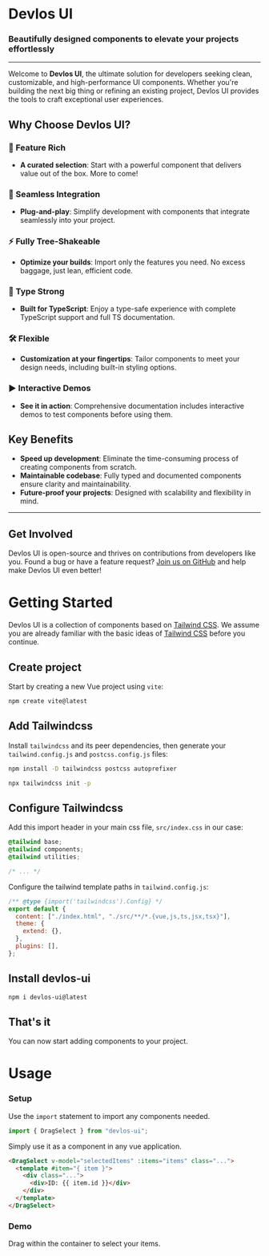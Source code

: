 # Devlos UI

### Beautifully designed components to elevate your projects effortlessly

---

Welcome to **Devlos UI**, the ultimate solution for developers seeking clean, customizable, and high-performance UI components. Whether you're building the next big thing or refining an existing project, Devlos UI provides the tools to craft exceptional user experiences.

## Why Choose Devlos UI?

### 🫣 Feature Rich

- **A curated selection**: Start with a powerful component that delivers value out of the box. More to come!

### 🚀 Seamless Integration

- **Plug-and-play**: Simplify development with components that integrate seamlessly into your project.

### ⚡ Fully Tree-Shakeable

- **Optimize your builds**: Import only the features you need. No excess baggage, just lean, efficient code.

### 🦾 Type Strong

- **Built for TypeScript**: Enjoy a type-safe experience with complete TypeScript support and full TS documentation.

### 🛠 Flexible

- **Customization at your fingertips**: Tailor components to meet your design needs, including built-in styling options.

### ▶️ Interactive Demos

- **See it in action**: Comprehensive documentation includes interactive demos to test components before using them.

## Key Benefits

- **Speed up development**: Eliminate the time-consuming process of creating components from scratch.
- **Maintainable codebase**: Fully typed and documented components ensure clarity and maintainability.
- **Future-proof your projects**: Designed with scalability and flexibility in mind.

---

## Get Involved

Devlos UI is open-source and thrives on contributions from developers like you. Found a bug or have a feature request? [Join us on GitHub](https://github.com/devloos/devlos-ui) and help make Devlos UI even better!

# Getting Started

Devlos UI is a collection of components based on [Tailwind CSS](https://tailwindcss.com). We assume you are already familiar with the basic ideas of [Tailwind CSS](https://tailwindcss.com) before you continue.

## Create project

Start by creating a new Vue project using `vite`:

```bash
npm create vite@latest
```

## Add Tailwindcss

Install `tailwindcss` and its peer dependencies, then generate your `tailwind.config.js` and `postcss.config.js` files:

```bash
npm install -D tailwindcss postcss autoprefixer
```

```bash
npx tailwindcss init -p
```

## Configure Tailwindcss

Add this import header in your main css file, `src/index.css` in our case:

```css
@tailwind base;
@tailwind components;
@tailwind utilities;

/* ... */
```

Configure the tailwind template paths in `tailwind.config.js`:

```js
/** @type {import('tailwindcss').Config} */
export default {
  content: ["./index.html", "./src/**/*.{vue,js,ts,jsx,tsx}"],
  theme: {
    extend: {},
  },
  plugins: [],
};
```

## Install devlos-ui

```bash
npm i devlos-ui@latest
```

## That's it

You can now start adding components to your project.

# Usage

### Setup

Use the `import` statement to import any components needed.

```js
import { DragSelect } from "devlos-ui";
```

Simply use it as a component in any vue application.

```html
<DragSelect v-model="selectedItems" :items="items" class="...">
  <template #item="{ item }">
    <div class="...">
      <div>ID: {{ item.id }}</div>
    </div>
  </template>
</DragSelect>
```

### Demo

Drag within the container to select your items.

<script setup>
  import DragSelect from '../demos/DragSelect.vue'
</script>

<DragSelect />
